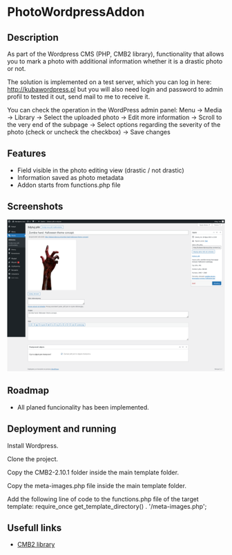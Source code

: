 # PhotoWordpressAddon

## Description

As part of the Wordpress CMS (PHP, CMB2 library), functionality that allows you to mark a photo with additional information whether it is a drastic photo or not.

The solution is implemented on a test server, which you can log in here:
http://kubawordpress.pl
but you will also need login and password to admin profil to tested it out, send mail to me to receive it.

You can check the operation in the WordPress admin panel:
Menu -> Media -> Library -> Select the uploaded photo -> Edit more information -> Scroll to the very end of the subpage -> Select options regarding the severity of the photo (check or uncheck the checkbox) -> Save changes


## Features

- Field visible in the photo editing view (drastic / not drastic)
- Information saved as photo metadata
- Addon starts from functions.php file


## Screenshots

![App Screenshot](/1.png)


## Roadmap

- All planed funcionality has been implemented.


## Deployment and running

Install Wordpress.

Clone the project.

Copy the CMB2-2.10.1 folder inside the main template folder.

Copy the meta-images.php file inside the main template folder.

Add the following line of code to the functions.php file of the target template:
require_once get_template_directory() . '/meta-images.php';


## Usefull links

 - [CMB2 library](https://github.com/CMB2/CMB2)
